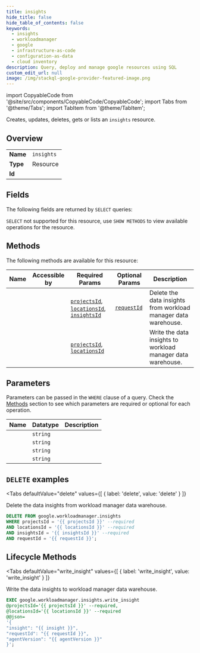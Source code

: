 ```yaml
--- 
title: insights
hide_title: false
hide_table_of_contents: false
keywords:
  - insights
  - workloadmanager
  - google
  - infrastructure-as-code
  - configuration-as-data
  - cloud inventory
description: Query, deploy and manage google resources using SQL
custom_edit_url: null
image: /img/stackql-google-provider-featured-image.png
---
```


import CopyableCode from '@site/src/components/CopyableCode/CopyableCode';
import Tabs from '@theme/Tabs';
import TabItem from '@theme/TabItem';

Creates, updates, deletes, gets or lists an <code>insights</code> resource.

## Overview
<table><tbody>
<tr><td><b>Name</b></td><td><code>insights</code></td></tr>
<tr><td><b>Type</b></td><td>Resource</td></tr>
<tr><td><b>Id</b></td><td><CopyableCode code="google.workloadmanager.insights" /></td></tr>
</tbody></table>

## Fields

The following fields are returned by `SELECT` queries:

`SELECT` not supported for this resource, use `SHOW METHODS` to view available operations for the resource.


## Methods

The following methods are available for this resource:

<table>
<thead>
    <tr>
    <th>Name</th>
    <th>Accessible by</th>
    <th>Required Params</th>
    <th>Optional Params</th>
    <th>Description</th>
    </tr>
</thead>
<tbody>
<tr>
    <td><a href="#delete"><CopyableCode code="delete" /></a></td>
    <td><CopyableCode code="delete" /></td>
    <td><a href="#parameter-projectsId"><code>projectsId</code></a>, <a href="#parameter-locationsId"><code>locationsId</code></a>, <a href="#parameter-insightsId"><code>insightsId</code></a></td>
    <td><a href="#parameter-requestId"><code>requestId</code></a></td>
    <td>Delete the data insights from workload manager data warehouse.</td>
</tr>
<tr>
    <td><a href="#write_insight"><CopyableCode code="write_insight" /></a></td>
    <td><CopyableCode code="exec" /></td>
    <td><a href="#parameter-projectsId"><code>projectsId</code></a>, <a href="#parameter-locationsId"><code>locationsId</code></a></td>
    <td></td>
    <td>Write the data insights to workload manager data warehouse.</td>
</tr>
</tbody>
</table>

## Parameters

Parameters can be passed in the `WHERE` clause of a query. Check the [Methods](#methods) section to see which parameters are required or optional for each operation.

<table>
<thead>
    <tr>
    <th>Name</th>
    <th>Datatype</th>
    <th>Description</th>
    </tr>
</thead>
<tbody>
<tr id="parameter-insightsId">
    <td><CopyableCode code="insightsId" /></td>
    <td><code>string</code></td>
    <td></td>
</tr>
<tr id="parameter-locationsId">
    <td><CopyableCode code="locationsId" /></td>
    <td><code>string</code></td>
    <td></td>
</tr>
<tr id="parameter-projectsId">
    <td><CopyableCode code="projectsId" /></td>
    <td><code>string</code></td>
    <td></td>
</tr>
<tr id="parameter-requestId">
    <td><CopyableCode code="requestId" /></td>
    <td><code>string</code></td>
    <td></td>
</tr>
</tbody>
</table>

## `DELETE` examples

<Tabs
    defaultValue="delete"
    values={[
        { label: 'delete', value: 'delete' }
    ]}
>
<TabItem value="delete">

Delete the data insights from workload manager data warehouse.

```sql
DELETE FROM google.workloadmanager.insights
WHERE projectsId = '{{ projectsId }}' --required
AND locationsId = '{{ locationsId }}' --required
AND insightsId = '{{ insightsId }}' --required
AND requestId = '{{ requestId }}';
```
</TabItem>
</Tabs>


## Lifecycle Methods

<Tabs
    defaultValue="write_insight"
    values={[
        { label: 'write_insight', value: 'write_insight' }
    ]}
>
<TabItem value="write_insight">

Write the data insights to workload manager data warehouse.

```sql
EXEC google.workloadmanager.insights.write_insight 
@projectsId='{{ projectsId }}' --required, 
@locationsId='{{ locationsId }}' --required 
@@json=
'{
"insight": "{{ insight }}", 
"requestId": "{{ requestId }}", 
"agentVersion": "{{ agentVersion }}"
}';
```
</TabItem>
</Tabs>
